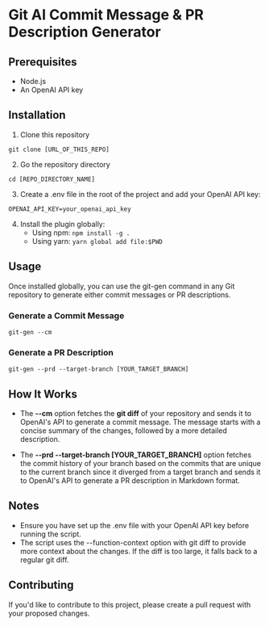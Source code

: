 # Git AI Commit Message & PR Description Generator

## Prerequisites
- Node.js
- An OpenAI API key

## Installation
1. Clone this repository

``` git clone [URL_OF_THIS_REPO] ```

2. Go the repository directory

``` cd [REPO_DIRECTORY_NAME] ```

3. Create a .env file in the root of the project and add your OpenAI API key:

``` OPENAI_API_KEY=your_openai_api_key ```

4. Install the plugin globally:
   - Using npm:
   ``` npm install -g . ```
   - Using yarn: 
   ``` yarn global add file:$PWD ```

## Usage
Once installed globally, you can use the git-gen command in any Git repository to generate either commit messages or PR descriptions.
### Generate a Commit Message
``` git-gen --cm ```
### Generate a PR Description
``` git-gen --prd --target-branch [YOUR_TARGET_BRANCH] ```

## How It Works
- The **--cm** option fetches the **git diff** of your repository and sends it to OpenAI's API to generate a commit message. The message starts with a concise summary of the changes, followed by a more detailed description.

- The **--prd --target-branch [YOUR_TARGET_BRANCH]** option fetches the commit history of your branch based on the commits that are unique to the current branch since it diverged from a target branch and sends it to OpenAI's API to generate a PR description in Markdown format.

## Notes
- Ensure you have set up the .env file with your OpenAI API key before running the script.
- The script uses the --function-context option with git diff to provide more context about the changes. If the diff is too large, it falls back to a regular git diff.

## Contributing
If you'd like to contribute to this project, please create a pull request with your proposed changes.

